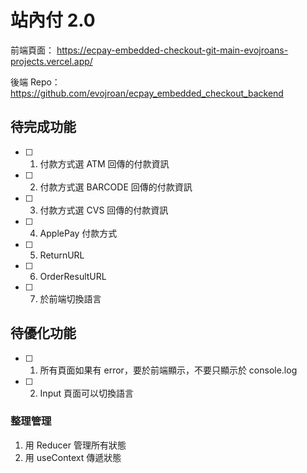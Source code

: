 # 站內付 2.0

前端頁面：
https://ecpay-embedded-checkout-git-main-evojroans-projects.vercel.app/

後端 Repo：
https://github.com/evojroan/ecpay_embedded_checkout_backend

## 待完成功能
- [ ] 1. 付款方式選 ATM 回傳的付款資訊
- [ ] 2. 付款方式選 BARCODE 回傳的付款資訊
- [ ] 3. 付款方式選 CVS 回傳的付款資訊
- [ ] 4. ApplePay 付款方式
- [ ] 5. ReturnURL
- [ ] 6. OrderResultURL
- [ ] 7. 於前端切換語言

## 待優化功能
- [ ] 1. 所有頁面如果有 error，要於前端顯示，不要只顯示於 console.log
- [ ] 2. Input 頁面可以切換語言

### 整理管理
1. 用 Reducer 管理所有狀態
2. 用 useContext 傳遞狀態 